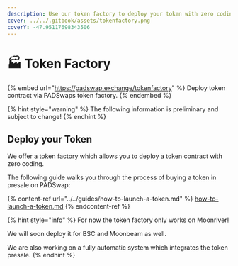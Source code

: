 ```yaml
---
description: Use our token factory to deploy your token with zero coding.
cover: ../../.gitbook/assets/tokenfactory.png
coverY: -47.95117698343506
---
```


# 🏭 Token Factory

{% embed url="https://padswap.exchange/tokenfactory" %}
Deploy token contract via PADSwaps token factory.
{% endembed %}

{% hint style="warning" %}
The following information is preliminary and subject to change!
{% endhint %}

## Deploy your Token

We offer a token factory which allows you to deploy a token contract with zero coding.

The following guide walks you through the process of buying a token in presale on PADSwap:

{% content-ref url="../../guides/how-to-launch-a-token.md" %}
[how-to-launch-a-token.md](../../guides/how-to-launch-a-token.md)
{% endcontent-ref %}

{% hint style="info" %}
For now the token factory only works on Moonriver!

We will soon deploy it for BSC and Moonbeam as well.

We are also working on a fully automatic system which integrates the token presale.
{% endhint %}
